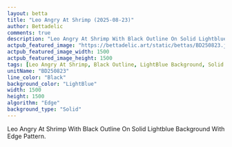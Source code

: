 ```yaml
---
layout: betta
title: "Leo Angry At Shrimp (2025-08-23)"
author: Bettadelic
comments: true
description: "Leo Angry At Shrimp With Black Outline On Solid Lightblue Background With Edge Pattern."
actpub_featured_image: "https://bettadelic.art/static/bettas/BD250823.jpg"
actpub_featured_image_width: 1500
actpub_featured_image_height: 1500
tags: [Leo Angry At Shrimp, Black Outline, LightBlue Background, Solid Background Pattern, Edge Pattern, August 2025]
unitName: "BD250823"
line_color: "Black"
background_color: "LightBlue"
width: 1500
height: 1500
algorithm: "Edge"
background_type: "Solid"
---
```


Leo Angry At Shrimp With Black Outline On Solid Lightblue Background With Edge Pattern.
